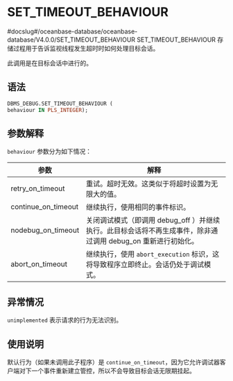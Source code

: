 SET_TIMEOUT_BEHAVIOUR 
==========================================
#docslug#/oceanbase-database/oceanbase-database/V4.0.0/SET_TIMEOUT_BEHAVIOUR
SET_TIMEOUT_BEHAVIOUR 存储过程用于告诉监视线程发生超时时如何处理目标会话。

此调用是在目标会话中进行的。

语法 
-----------

```sql
DBMS_DEBUG.SET_TIMEOUT_BEHAVIOUR (
behaviour IN PLS_INTEGER);
```



参数解释 
-------------

`behaviour` 参数分为如下情况：


|       **参数**        |                              **解释**                               |
|---------------------|-------------------------------------------------------------------|
| retry_on_timeout    | 重试。超时无效。这类似于将超时设置为无限大的值。                                          |
| continue_on_timeout | 继续执行，使用相同的事件标识。                                                   |
| nodebug_on_timeout  | 关闭调试模式（即调用 debug_off ）并继续执行。此目标会话将不再生成事件，除非通过调用 debug_on 重新进行初始化。 |
| abort_on_timeout    | 继续执行，使用 `abort_execution` 标识，这将导致程序立即终止。会话仍处于调试模式。                |



异常情况 
-------------

`unimplemented` 表示请求的行为无法识别。

使用说明 
-------------

默认行为（如果未调用此子程序）是 `continue_on_timeout`，因为它允许调试器客户端对下一个事件重新建立管控，所以不会导致目标会话无限期挂起。
